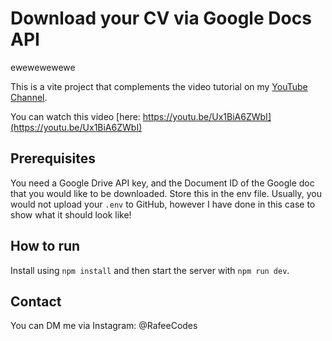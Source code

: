 # Download your CV via Google Docs API

ewewewewewe

This is a vite project that complements the video tutorial on my [YouTube Channel](https://www.youtube.com/@RafeeJ).

You can watch this video [here: https://youtu.be/Ux1BiA6ZWbI](https://youtu.be/Ux1BiA6ZWbI)

## Prerequisites
You need a Google Drive API key, and the Document ID of the Google doc that you would like to be downloaded. Store this in the env file. Usually, you would not upload your `.env` to GitHub, however I have done in this case to show what it should look like!

## How to run
Install using `npm install` and then start the server with `npm run dev`. 

## Contact
You can DM me via Instagram: @RafeeCodes
